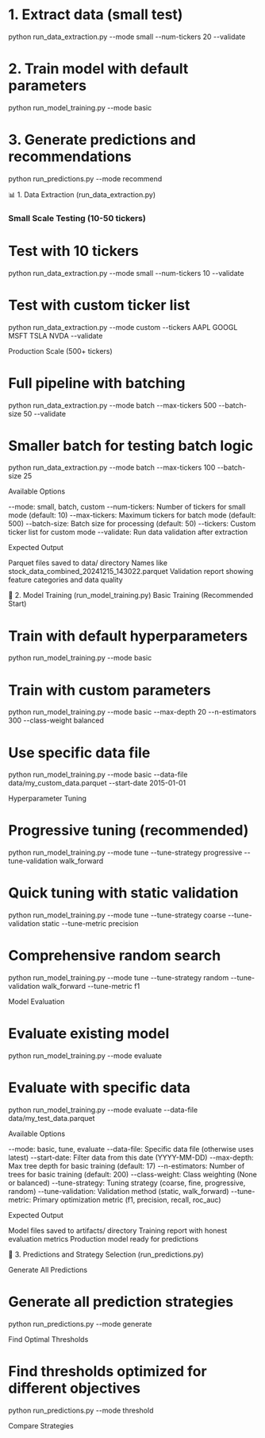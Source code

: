 # 1. Extract data (small test)
python run_data_extraction.py --mode small --num-tickers 20 --validate

# 2. Train model with default parameters
python run_model_training.py --mode basic

# 3. Generate predictions and recommendations
python run_predictions.py --mode recommend


📊 1. Data Extraction (run_data_extraction.py)

### Small Scale Testing (10-50 tickers)

# Test with 10 tickers
python run_data_extraction.py --mode small --num-tickers 10 --validate

# Test with custom ticker list
python run_data_extraction.py --mode custom --tickers AAPL GOOGL MSFT TSLA NVDA --validate


Production Scale (500+ tickers)
# Full pipeline with batching
python run_data_extraction.py --mode batch --max-tickers 500 --batch-size 50 --validate

# Smaller batch for testing batch logic
python run_data_extraction.py --mode batch --max-tickers 100 --batch-size 25


Available Options

--mode: small, batch, custom
--num-tickers: Number of tickers for small mode (default: 10)
--max-tickers: Maximum tickers for batch mode (default: 500)
--batch-size: Batch size for processing (default: 50)
--tickers: Custom ticker list for custom mode
--validate: Run data validation after extraction

Expected Output

Parquet files saved to data/ directory
Names like stock_data_combined_20241215_143022.parquet
Validation report showing feature categories and data quality


🤖 2. Model Training (run_model_training.py)
Basic Training (Recommended Start)

# Train with default hyperparameters
python run_model_training.py --mode basic

# Train with custom parameters
python run_model_training.py --mode basic --max-depth 20 --n-estimators 300 --class-weight balanced

# Use specific data file
python run_model_training.py --mode basic --data-file data/my_custom_data.parquet --start-date 2015-01-01


Hyperparameter Tuning
# Progressive tuning (recommended)
python run_model_training.py --mode tune --tune-strategy progressive --tune-validation walk_forward

# Quick tuning with static validation
python run_model_training.py --mode tune --tune-strategy coarse --tune-validation static --tune-metric precision

# Comprehensive random search
python run_model_training.py --mode tune --tune-strategy random --tune-validation walk_forward --tune-metric f1


Model Evaluation

# Evaluate existing model
python run_model_training.py --mode evaluate

# Evaluate with specific data
python run_model_training.py --mode evaluate --data-file data/my_test_data.parquet


Available Options

--mode: basic, tune, evaluate
--data-file: Specific data file (otherwise uses latest)
--start-date: Filter data from this date (YYYY-MM-DD)
--max-depth: Max tree depth for basic training (default: 17)
--n-estimators: Number of trees for basic training (default: 200)
--class-weight: Class weighting (None or balanced)
--tune-strategy: Tuning strategy (coarse, fine, progressive, random)
--tune-validation: Validation method (static, walk_forward)
--tune-metric: Primary optimization metric (f1, precision, recall, roc_auc)

Expected Output

Model files saved to artifacts/ directory
Training report with honest evaluation metrics
Production model ready for predictions

🎯 3. Predictions and Strategy Selection (run_predictions.py)


Generate All Predictions
# Generate all prediction strategies
python run_predictions.py --mode generate

Find Optimal Thresholds
# Find thresholds optimized for different objectives
python run_predictions.py --mode threshold

Compare Strategies


